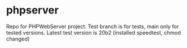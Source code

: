 # phpserver
Repo for PHPWebServer project. Test branch is for tests, main only for tested versions.
Latest test version is 20b2 (installed speedtest, chmod changed)
